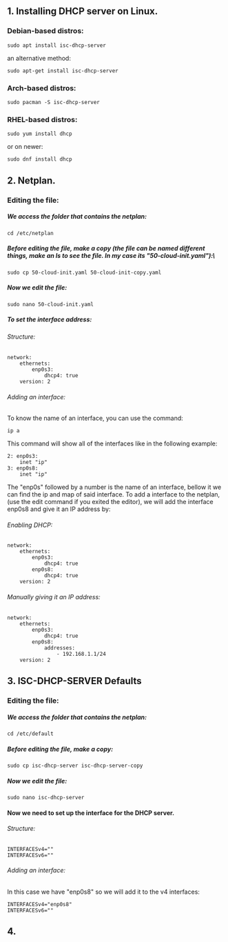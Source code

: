 ## 1. Installing DHCP server on Linux.
### Debian-based distros:
```
sudo apt install isc-dhcp-server
```
an alternative method:
```
sudo apt-get install isc-dhcp-server
```
### Arch-based distros:
```
sudo pacman -S isc-dhcp-server
```
### RHEL-based distros:
```
sudo yum install dhcp
```
or on newer:
```
sudo dnf install dhcp
```

## 2. Netplan.
### Editing the file:
##### We access the folder that contains the netplan:
```
cd /etc/netplan
```
##### Before editing the file, make a copy (the file can be named different things, make an ls to see the file. In my case its "50-cloud-init.yaml"):\
```
sudo cp 50-cloud-init.yaml 50-cloud-init-copy.yaml
```
##### Now we edit the file:
```
sudo nano 50-cloud-init.yaml
```
##### To set the interface address:
###### Structure:
```
network:
	ethernets:
		enp0s3:
			dhcp4: true
	version: 2
```
###### Adding an interface:
To know the name of an interface, you can use the command:
```
ip a
```
This command will show all of the interfaces like in the following example:
```
2: enp0s3:
	inet "ip"
3: enp0s8:
	inet "ip"
```
The "enp0s" followed by a number is the name of an interface, bellow it we can find the ip and map of said interface. To add a interface to the netplan, (use the edit command if you exited the editor), we will add the interface enp0s8 and give it an IP address by:
###### Enabling DHCP:
```
network:
	ethernets:
		enp0s3:
			dhcp4: true
		enp0s8:
			dhcp4: true
	version: 2
```
###### Manually giving it an IP address:
```
network:
	ethernets:
		enp0s3:
			dhcp4: true
		enp0s8:
			addresses:
				- 192.168.1.1/24
	version: 2
```
## 3. ISC-DHCP-SERVER Defaults
### Editing the file:
##### We access the folder that contains the netplan:
```
cd /etc/default
```
##### Before editing the file, make a copy:
```
sudo cp isc-dhcp-server isc-dhcp-server-copy
```
##### Now we edit the file:
```
sudo nano isc-dhcp-server
```
#### Now we need to set up the interface for the DHCP server.
###### Structure:
```
INTERFACESv4=""
INTERFACESv6=""
```
###### Adding an interface:
In this case we have "enp0s8" so we will add it to the v4 interfaces:
```
INTERFACESv4="enp0s8"
INTERFACESv6=""
```
## 4. 